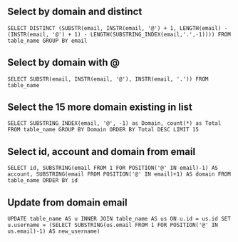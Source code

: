 ## Select by domain and distinct

	SELECT DISTINCT (SUBSTR(email, INSTR(email, '@') + 1, LENGTH(email) - (INSTR(email, '@') + 1) - LENGTH(SUBSTRING_INDEX(email,'.',-1)))) FROM table_name GROUP BY email

## Select by domain with @

	SELECT SUBSTR(email, INSTR(email, '@'), INSTR(email, '.')) FROM table_name

## Select the 15 more domain existing in list

	SELECT SUBSTRING_INDEX(email, '@', -1) as Domain, count(*) as Total FROM table_name GROUP BY Domain ORDER BY Total DESC LIMIT 15

## Select id, account and domain from email

	SELECT id, SUBSTRING(email FROM 1 FOR POSITION('@' IN email)-1) AS account, SUBSTRING(email FROM POSITION('@' IN email)+1) AS domain FROM table_name ORDER BY id

## Update from domain email

	UPDATE table_name AS u INNER JOIN table_name AS us ON u.id = us.id SET u.username = (SELECT SUBSTRING(us.email FROM 1 FOR POSITION('@' IN us.email)-1) AS new_username)